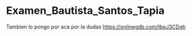 # Examen_Bautista_Santos_Tapia

Tambien lo pongo por aca por la dudas
https://onlinegdb.com/IbeJ3CDqh

